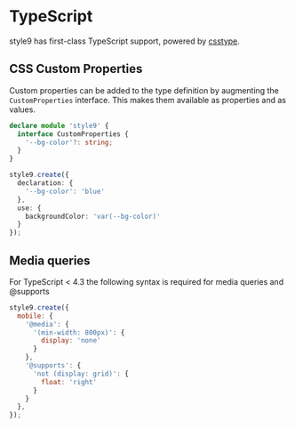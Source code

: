 # TypeScript

style9 has first-class TypeScript support, powered by [csstype](https://github.com/frenic/csstype).

## CSS Custom Properties

Custom properties can be added to the type definition by augmenting the `CustomProperties` interface. This makes them available as properties and as values.

```typescript
declare module 'style9' {
  interface CustomProperties {
    '--bg-color'?: string;
  }
}

style9.create({
  declaration: {
    '--bg-color': 'blue'
  },
  use: {
    backgroundColor: 'var(--bg-color)'
  }
});
```

## Media queries

For TypeScript < 4.3 the following syntax is required for media queries and @supports

```javascript
style9.create({
  mobile: {
    '@media': {
      '(min-width: 800px)': {
        display: 'none'
      }
    },
    '@supports': {
      'not (display: grid)': {
        float: 'right'
      }
    }
  },
});
```
